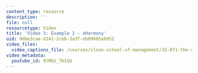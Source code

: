 ```yaml
---
content_type: resource
description: ''
file: null
resourcetype: Video
title: 'Video 3: Example 2 - eHarmony'
uid: 9dbe3cae-d141-2ceb-3a3f-eb09685ab952
video_files:
  video_captions_file: /courses/sloan-school-of-management/15-071-the-analytics-edge-spring-2017/an-introduction-to-analytics/the-analytics-edge-intelligence-happiness-and-health-lecture-sequence/video-3-example-2-eharmony/video-3-example-2-eharmony-0/9lMOz_7bIGU.vtt
video_metadata:
  youtube_id: 9lMOz_7bIGU
---
```

